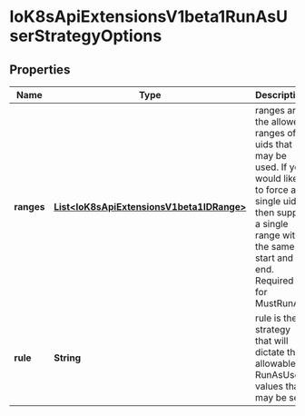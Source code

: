 
# IoK8sApiExtensionsV1beta1RunAsUserStrategyOptions

## Properties
Name | Type | Description | Notes
------------ | ------------- | ------------- | -------------
**ranges** | [**List&lt;IoK8sApiExtensionsV1beta1IDRange&gt;**](IoK8sApiExtensionsV1beta1IDRange.md) | ranges are the allowed ranges of uids that may be used. If you would like to force a single uid then supply a single range with the same start and end. Required for MustRunAs. |  [optional]
**rule** | **String** | rule is the strategy that will dictate the allowable RunAsUser values that may be set. | 



